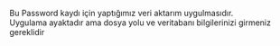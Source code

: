 Bu Password kaydı için yaptığımız veri aktarım uygulmasıdır.</br>
Uygulama ayaktadır ama dosya yolu ve veritabanı bilgilerinizi girmeniz gereklidir